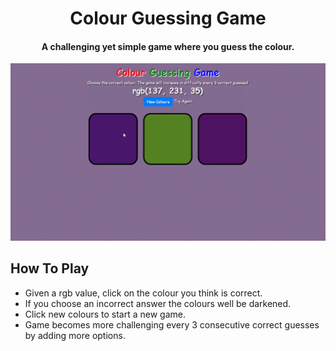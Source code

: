 <h1 align="center">
    Colour Guessing Game
</h1>
<h4 align="center">A challenging yet simple game where you guess the colour.</h4>

![screenshot](game-demo.gif?raw=true)

## How To Play

* Given a rgb value, click on the colour you think is correct. 
* If you choose an incorrect answer the colours well be darkened.
* Click new colours to start a new game.
* Game becomes more challenging every 3 consecutive correct guesses by adding more options.
